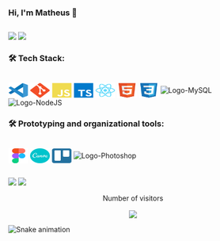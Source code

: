 ### Hi, I'm Matheus 👋

<!--
**matheus92as/matheus92as** is a ✨ _special_ ✨ repository because its `README.md` (this file) appears on your GitHub profile.

Here are some ideas to get you started:

- 🔭 I’m currently working on ...
- 🌱 I’m currently learning ...
- 👯 I’m looking to collaborate on ...
- 🤔 I’m looking for help with ...
- 💬 Ask me about ...
- 📫 How to reach me: ...
- 😄 Pronouns: ...
- ⚡ Fun fact: ...
-->

##

<div >
  <img height= "180em" src="https://github-readme-stats.vercel.app/api?username=matheus92as&show_icons=true&theme=midnight-purple"/>
  <img height= "180em" src="https://github-readme-stats.vercel.app/api/top-langs/?username=matheus92as&layout=compact&theme=midnight-purple"/>
</div>
<!--
![Anurag's GitHub stats](https://github-readme-stats.vercel.app/api?username=matheus92as&show_icons=true&theme=midnight-purple) [![Top Langs](https://github-readme-stats.vercel.app/api/top-langs/?username=matheus92as&layout=compact&theme=midnight-purple)](https://github.com/matheus92as/github-readme-stats)
-->

### 🛠  Tech Stack:

<div style="display: inline_block"><br>
  <img align="center"  alt="VScode" height="30" width="40" src="https://raw.githubusercontent.com/devicons/devicon/master/icons/vscode/vscode-original.svg">
  <img align="center"  alt="Git" height="30" width="40" src="https://raw.githubusercontent.com/devicons/devicon/master/icons/git/git-original.svg">
  <img align="center" alt="Logo-Js" height="30" width="40" src="https://raw.githubusercontent.com/devicons/devicon/master/icons/javascript/javascript-plain.svg">
  <img align="center" alt="Logo-Ts" height="30" width="40" src="https://raw.githubusercontent.com/devicons/devicon/master/icons/typescript/typescript-plain.svg">
  <img align="center" alt="Logo-React" height="30" width="40" src="https://raw.githubusercontent.com/devicons/devicon/master/icons/react/react-original.svg">
  <img align="center" alt="Logo-HTML" height="30" width="40" src="https://raw.githubusercontent.com/devicons/devicon/master/icons/html5/html5-original.svg">
  <img align="center" alt="Logo-CSS" height="30" width="40" src="https://raw.githubusercontent.com/devicons/devicon/master/icons/css3/css3-original.svg">
  <img align="center" alt="Logo-MySQL" height="30" width="40" src="https://cdn.jsdelivr.net/gh/devicons/devicon/icons/mysql/mysql-original.svg">
  <img align="center" alt="Logo-NodeJS" height="30" width="40" src="https://cdn.jsdelivr.net/gh/devicons/devicon/icons/nodejs/nodejs-original.svg">              
</div>

### 🛠 Prototyping and organizational tools:

<div style="display: inline_block"><br>
  <img align="center" alt="Figma" height="30" width="40" src="https://raw.githubusercontent.com/devicons/devicon/master/icons/figma/figma-original.svg">
  <img align="center" alt="Canva" height="30" width="40" src="https://raw.githubusercontent.com/devicons/devicon/master/icons/canva/canva-original.svg">	
  <img align="center" alt="trello" height="30" width="40" src="https://raw.githubusercontent.com/devicons/devicon/master/icons/trello/trello-plain.svg">
  <img align="center" alt="Logo-Photoshop" height="30" width="40" src="https://cdn.jsdelivr.net/gh/devicons/devicon/icons/photoshop/photoshop-plain.svg">              
</div>

##

[<img src="https://img.shields.io/badge/linkedin-%230077B5.svg?&style=for-the-badge&logo=linkedin&logoColor=white" />](https://www.linkedin.com/in/matheus-de-souza/)
[<img src="https://img.shields.io/badge/Gmail-D14836?style=for-the-badge&logo=gmail&logoColor=white" />](mailto:matheus92as@gmail.com)

<div>
     <p align="center">Number of visitors</p> 
     <p align="center"><img align="center" src="https://profile-counter.glitch.me/{matheus92as}/count.svg"/></p> 
</div>

![Snake animation](https://github.com/matheus92as/matheus92as/blob/output/github-contribution-grid-snake.svg)

